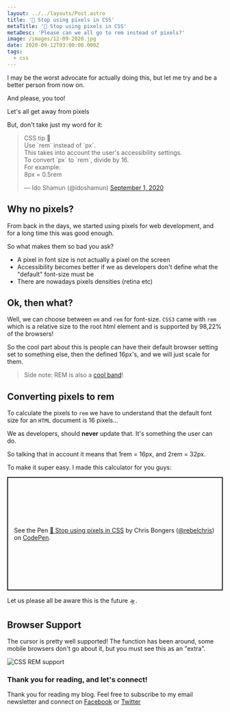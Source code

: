 ```yaml
---
layout: ../../layouts/Post.astro
title: '🛑 Stop using pixels in CSS'
metaTitle: '🛑 Stop using pixels in CSS'
metaDesc: 'Please can we all go to rem instead of pixels?'
image: /images/12-09-2020.jpg
date: 2020-09-12T03:00:00.000Z
tags:
  - css
---
```


I may be the worst advocate for actually doing this, but let me try and be a better person from now on.

And please, you too!

Let's all get away from pixels

But, don't take just my word for it:

<blockquote class="twitter-tweet"><p lang="en" dir="ltr">CSS tip 🦄<br />Use `rem` instead of `px`.<br />This takes into account the user&#39;s accessibility settings.<br />To convert `px` to `rem`, divide by 16.<br />For example:<br />8px = 0.5rem</p>&mdash; Ido Shamun (@idoshamun) <a href="https://twitter.com/idoshamun/status/1300690100741967877?ref_src=twsrc%5Etfw">September 1, 2020</a></blockquote> <script async src="https://platform.twitter.com/widgets.js" charset="utf-8"></script>

## Why no pixels?

From back in the days, we started using pixels for web development, and for a long time this was good enough.

So what makes them so bad you ask?

- A pixel in font size is not actually a pixel on the screen
- Accessibility becomes better if we as developers don't define what the "default" font-size must be
- There are nowadays pixels densities (retina etc)

## Ok, then what?

Well, we can choose between `em` and `rem` for font-size.
`CSS3` came with `rem` which is a relative size to the root html element and is supported by 98,22% of the browsers!

So the cool part about this is people can have their default browser setting set to something else, then the defined 16px's, and we will just scale for them.

> Side note: REM is also a [cool band](https://www.youtube.com/watch?v=xwtdhWltSIg&ab_channel=remhq)!

## Converting pixels to rem

To calculate the pixels to `rem` we have to understand that the default font size for an `HTML` document is 16 pixels...

We as developers, should **never** update that. It's something the user can do.

So talking that in account it means that 1rem = 16px, and 2rem = 32px. 

To make it super easy. I made this calculator for you guys:

<p class="codepen" data-height="265" data-theme-id="dark" data-default-tab="result" data-user="rebelchris" data-slug-hash="rNevWqp" style="height: 265px; box-sizing: border-box; display: flex; align-items: center; justify-content: center; border: 2px solid; margin: 1em 0; padding: 1em;" data-pen-title="🛑 Stop using pixels in CSS">
  <span>See the Pen <a href="https://codepen.io/rebelchris/pen/rNevWqp">
  🛑 Stop using pixels in CSS</a> by Chris Bongers (<a href="https://codepen.io/rebelchris">@rebelchris</a>)
  on <a href="https://codepen.io">CodePen</a>.</span>
</p>
<script async src="https://static.codepen.io/assets/embed/ei.js"></script>

Let us please all be aware this is the future 🛸.

## Browser Support

The cursor is pretty well supported! The function has been around, some mobile browsers don't go about it, but you must see this as an "extra".

![CSS REM support](https://caniuse.bitsofco.de/image/rem.png)

### Thank you for reading, and let's connect!

Thank you for reading my blog. Feel free to subscribe to my email newsletter and connect on [Facebook](https://www.facebook.com/DailyDevTipsBlog) or [Twitter](https://twitter.com/DailyDevTips1)
